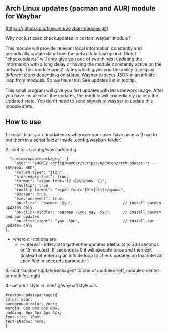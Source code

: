 Arch Linux updates (pacman and AUR)  module for Waybar
------------------------------------------------------

(https://github.com/fseoane/waybar-modules.git)

Why not just exec checkupdates in custom waybar module?

This module will provide relevant local information constantly and periodically update data from the network in backgroud. Direct "checkupdates" will only give you one of two things: updating the information with a long delay or having the module constantly active on the network.
This module has 2 states which gives you the ability to display different icons depending on status.
Waybar expects JSON in an infinite loop from modules. So we have this.
See updates list in tooltip.

This small program will give you fast updates with less network usage. After you have installed all the updates, the module will immediately go into the Updated state. You don't need to send signals to waybar to update this module state.

How to use
----------

1.-install binary archupdates-rs wherever your user have access (I use to put them in a script folder inside .config/waybar/ folder)

2.-add to ~/.config/waybar/config

```
  "custom/updatepackages": {
    "exec": "$HOME/.config/waybar/scripts/updates/archupdates-rs --interval 300",
    "return-type": "json",
    "hide-empty-text": true,
    "format": "<span font='12'>󰏖</span>  {}",
    "tooltip": true,
    "tooltip-format": "<span font='10'>{alt}</span>",
    "escape": true,
    "exec-on-event": true,
    "on-click": "pacman -Syu",                      // install pacman updates only
    "on-click-middle": "pacman -Syu; yay -Syu",     // install pacman and aur updates
    "on-click-right": "yay -Syu",                   // install aur updates only
},
```

* where cli options are
  * --interval - interval to gather the updates (defaults to 300 seconds or 15 minutes). If <seconds> seconds is 0 it will execute once and then exit (instead of entering an infinite loop to check updates on that interval specified in <seconds> seconds parameter <seconds>)

3.-add "custom/updatepackages" to one of modules-left, modules-center or modules-right

4.-set your style in .config/waybar/style.css

```
#custom-updatepackages{
color: your;
background-color: your;
margin: 0px 0px 0px 0px;
padding: 0px 0px 0px 0px;
font-size: 13px;
text-shadow: none;
}
```
